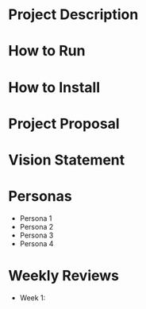 # Project Description

# How to Run

# How to Install

# Project Proposal

# Vision Statement

# Personas
- Persona 1
- Persona 2
- Persona 3
- Persona 4

# Weekly Reviews
- Week 1: 
